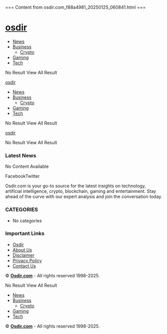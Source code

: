 === Content from osdir.com_f88a4981_20250125_060841.html ===


# [osdir](https://osdir.com/)

* [News](https://osdir.com/category/news/)
* [Business](https://osdir.com/category/business/)
  + [Crypto](https://osdir.com/category/crypto/)
* [Gaming](https://osdir.com/category/gaming/)
* [Tech](https://osdir.com/category/tech/)

No Result
 View All Result

[osdir](https://osdir.com/)

* [News](https://osdir.com/category/news/)
* [Business](https://osdir.com/category/business/)
  + [Crypto](https://osdir.com/category/crypto/)
* [Gaming](https://osdir.com/category/gaming/)
* [Tech](https://osdir.com/category/tech/)

No Result
 View All Result

[osdir](https://osdir.com/)

No Result
 View All Result

### Latest News

No Content Available

FacebookTwitter

Osdir.com is your go-to source for the latest insights on technology, artificial intelligence, crypto, blockchain, gaming and entertainment. Stay ahead of the curve with our expert analysis and join the conversation today.

### CATEGORIES

* No categories

### Important Links

* [Osdir](https://osdir.com/)
* [About Us](https://osdir.com/about/)
* [Disclaimer](https://osdir.com/disclaimer/)
* [Privacy Policy](https://osdir.com/privacy/)
* [Contact Us](https://osdir.com/contact/)

© **[Osdir.com](https://osdir.com "osdir")** - All rights reserved 1998-2025.

No Result
 View All Result

* [News](https://osdir.com/category/news/)
* [Business](https://osdir.com/category/business/)
  + [Crypto](https://osdir.com/category/crypto/)
* [Gaming](https://osdir.com/category/gaming/)
* [Tech](https://osdir.com/category/tech/)

© **[Osdir.com](https://osdir.com "osdir")** - All rights reserved 1998-2025.


